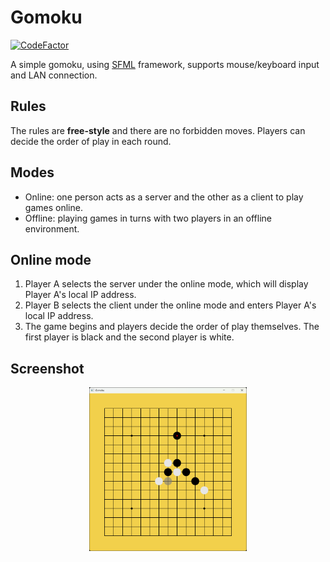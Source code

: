 # Gomoku

[![CodeFactor](https://www.codefactor.io/repository/github/shenmian/gomoku/badge)](https://www.codefactor.io/repository/github/shenmian/gomoku)

A simple gomoku, using [SFML] framework, supports mouse/keyboard input and LAN connection.  

## Rules

The rules are **free-style** and there are no forbidden moves. Players can decide the order of play in each round.  

## Modes

- Online: one person acts as a server and the other as a client to play games online.
- Offline: playing games in turns with two players in an offline environment.

## Online mode

1. Player A selects the server under the online mode, which will display Player A's local IP address.
2. Player B selects the client under the online mode and enters Player A's local IP address.
3. The game begins and players decide the order of play themselves. The first player is black and the second player is white.

## Screenshot

<p align="center"><img src="docs/screenshot.png" width=50% height=50%></p>

[SFML]: https://github.com/SFML/SFML
